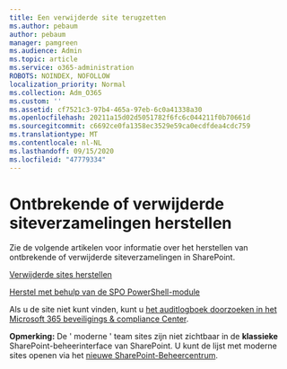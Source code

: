 ```yaml
---
title: Een verwijderde site terugzetten
ms.author: pebaum
author: pebaum
manager: pamgreen
ms.audience: Admin
ms.topic: article
ms.service: o365-administration
ROBOTS: NOINDEX, NOFOLLOW
localization_priority: Normal
ms.collection: Adm_O365
ms.custom: ''
ms.assetid: cf7521c3-97b4-465a-97eb-6c0a41338a30
ms.openlocfilehash: 20211a15d02d5051782f6fc6c044211f0b70661d
ms.sourcegitcommit: c6692ce0fa1358ec3529e59ca0ecdfdea4cdc759
ms.translationtype: MT
ms.contentlocale: nl-NL
ms.lasthandoff: 09/15/2020
ms.locfileid: "47779334"
---
```

# <a name="recover-missing-or-deleted-site-collections"></a>Ontbrekende of verwijderde siteverzamelingen herstellen

Zie de volgende artikelen voor informatie over het herstellen van ontbrekende of verwijderde siteverzamelingen in SharePoint.

[Verwijderde sites herstellen](https://docs.microsoft.com/sharepoint/restore-deleted-site-collection)

[Herstel met behulp van de SPO PowerShell-module](https://support.office.com/article/Introduction-to-the-SharePoint-Online-Management-Shell-C16941C3-19B4-4710-8056-34C034493429)

Als u de site niet kunt vinden, kunt u [het auditlogboek doorzoeken in het Microsoft 365 beveiligings &amp; compliance Center](https://docs.microsoft.com/microsoft-365/compliance/search-the-audit-log-in-security-and-compliance).

**Opmerking:** De ' moderne ' team sites zijn niet zichtbaar in de **klassieke** SharePoint-beheerinterface van SharePoint. U kunt de lijst met moderne sites openen via het [nieuwe SharePoint-Beheercentrum](https://docs.microsoft.com/sharepoint/get-started-new-admin-center).


